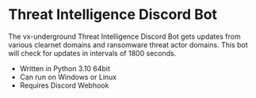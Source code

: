 # Threat Intelligence Discord Bot
The vx-underground Threat Intelligence Discord Bot gets updates from various clearnet domains and ransomware threat actor domains. This bot will check for updates in intervals of 1800 seconds.

* Written in Python 3.10 64bit
* Can run on Windows or Linux
* Requires Discord Webhook
